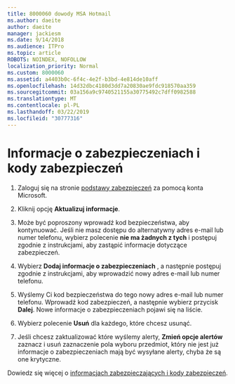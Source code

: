 ```yaml
---
title: 8000060 dowody MSA Hotmail
ms.author: daeite
author: daeite
manager: jackiesm
ms.date: 9/14/2018
ms.audience: ITPro
ms.topic: article
ROBOTS: NOINDEX, NOFOLLOW
localization_priority: Normal
ms.custom: 8000060
ms.assetid: a4403b0c-6f4c-4e2f-b3bd-4e814de10aff
ms.openlocfilehash: 14d32dbc4180d3dd7a20830ae9fdc918570aa359
ms.sourcegitcommit: 03a156a9c9740521155a30775492c7dff0982588
ms.translationtype: MT
ms.contentlocale: pl-PL
ms.lasthandoff: 03/22/2019
ms.locfileid: "30777316"
---
```

# <a name="security-info-and-security-codes"></a>Informacje o zabezpieczeniach i kody zabezpieczeń

1. Zaloguj się na stronie [podstawy zabezpieczeń](https://account.microsoft.com/security) za pomocą konta Microsoft. 
    
2. Kliknij opcję **Aktualizuj informacje**. 
    
3. Może być poproszony wprowadź kod bezpieczeństwa, aby kontynuować. Jeśli nie masz dostępu do alternatywny adres e-mail lub numer telefonu, wybierz polecenie **nie ma żadnych z tych** i postępuj zgodnie z instrukcjami, aby zastąpić informacje dotyczące zabezpieczeń. 
    
4. Wybierz **Dodaj informacje o zabezpieczeniach** , a następnie postępuj zgodnie z instrukcjami, aby wprowadzić nowy adres e-mail lub numer telefonu. 
    
5. Wyślemy Ci kod bezpieczeństwa do tego nowy adres e-mail lub numer telefonu. Wprowadź kod zabezpieczeń, a następnie wybierz przycisk **Dalej**. Nowe informacje o zabezpieczeniach pojawi się na liście. 
    
6. Wybierz polecenie **Usuń** dla każdego, które chcesz usunąć. 
    
7. Jeśli chcesz zaktualizować które wyślemy alerty, **Zmień opcje alertów** zaznacz i usuń zaznaczenie pola wyboru przedmiot, który nie jest już informacje o zabezpieczeniach mają być wysyłane alerty, chyba że są one krytyczne. 
    
Dowiedz się więcej o [informacjach zabezpieczających i kody zabezpieczeń](https://support.microsoft.com/help/12428/).
  

